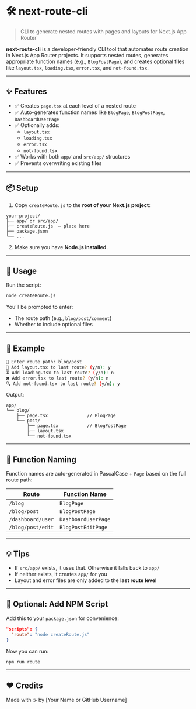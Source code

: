 # 🛠️ next-route-cli

> CLI to generate nested routes with pages and layouts for Next.js App Router

**next-route-cli** is a developer-friendly CLI tool that automates route creation in Next.js App Router projects. It supports nested routes, generates appropriate function names (e.g., `BlogPostPage`), and creates optional files like `layout.tsx`, `loading.tsx`, `error.tsx`, and `not-found.tsx`.

---

## ✨ Features

- ✅ Creates `page.tsx` at each level of a nested route
- ✅ Auto-generates function names like `BlogPage`, `BlogPostPage`, `DashboardUserPage`
- ✅ Optionally adds:
  - `layout.tsx`
  - `loading.tsx`
  - `error.tsx`
  - `not-found.tsx`
- ✅ Works with both `app/` and `src/app/` structures
- ✅ Prevents overwriting existing files

---

## 📦 Setup

1. Copy `createRoute.js` to the **root of your Next.js project**:

```
your-project/
├── app/ or src/app/
├── createRoute.js  ← place here
├── package.json
└── ...
```

2. Make sure you have **Node.js installed**.

---

## 🚀 Usage

Run the script:

```bash
node createRoute.js
```

You’ll be prompted to enter:
- The route path (e.g., `blog/post/comment`)
- Whether to include optional files

---

## 🧪 Example

```bash
📍 Enter route path: blog/post
🧱 Add layout.tsx to last route? (y/n): y
⏳ Add loading.tsx to last route? (y/n): n
❌ Add error.tsx to last route? (y/n): n
🔍 Add not-found.tsx to last route? (y/n): y
```

Output:

```
app/
└── blog/
    ├── page.tsx               // BlogPage
    └── post/
        ├── page.tsx           // BlogPostPage
        ├── layout.tsx
        └── not-found.tsx
```

---

## 🧠 Function Naming

Function names are auto-generated in PascalCase + `Page` based on the full route path:

| Route              | Function Name          |
|-------------------|------------------------|
| `/blog`           | `BlogPage`             |
| `/blog/post`      | `BlogPostPage`         |
| `/dashboard/user` | `DashboardUserPage`    |
| `/blog/post/edit` | `BlogPostEditPage`     |

---

## 💡 Tips

- If `src/app/` exists, it uses that. Otherwise it falls back to `app/`
- If neither exists, it creates `app/` for you
- Layout and error files are only added to the **last route level**

---

## 🔧 Optional: Add NPM Script

Add this to your `package.json` for convenience:

```json
"scripts": {
  "route": "node createRoute.js"
}
```

Now you can run:

```bash
npm run route
```

---



## ❤️ Credits

Made with ☕️ by [Your Name or GitHub Username]
